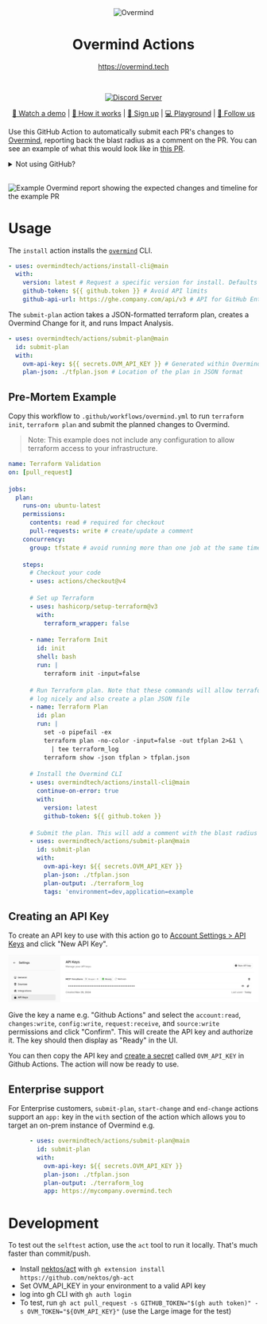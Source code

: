 <p align="center">
  <picture width="260px" align="center">
      <source media="(prefers-color-scheme: dark)" srcset="https://assets-global.website-files.com/6241e92445c21f9c1245a940/6582c2b96d741b023f1afabf_ov-lite-icon-p-500.png">
      <img alt="Overmind" src="https://assets-global.website-files.com/6241e92445c21f9c1245a940/6582c2b96d741b023f1afabf_ov-lite-icon-p-500.png" width="260px" align="center">
    </picture>
  <h1 align="center">Overmind Actions</h1>
  <p align="center">
     <a href="https://overmind.tech">https://overmind.tech</a>
    <br/>
  </p>
</p>
<br/>

<p align="center">
  <a href="https://discord.com/invite/5UKsqAkPWG" rel="nofollow"><img src="https://img.shields.io/discord/1088753599951151154?label=Discord&logo=discord&logoColor=white" alt="Discord Server"></a>
</p>

<p align="center">
  <a href="https://vimeo.com/903381683">🎥 Watch a demo</a> | <a href="https://overmind.tech/how-it-work">📖 How it works</a> | <a href="https://app.overmind.tech/api/auth/signup">🚀 Sign up</a> | <a href="https://app.overmind.tech/playground">💻 Playground</a> | <a href="https://www.linkedin.com/company/overmindtech/">🙌 Follow us</a>
</p>

Use this GitHub Action to automatically submit each PR's changes to [Overmind](https://overmind.tech), reporting back the blast radius as a comment on the PR. You can see an example of what this would look like in [this PR](https://github.com/overmindtech/terraform-example/pull/57).

<details>
  <summary>Not using GitHub?</summary>

  Currently we only have an action for GitHub, but don't fear! We have a CLI that you can use to integrate your own CI tooling:

  1. Download the CLI from here: <https://github.com/overmindtech/cli/releases>
  2. Set the `OVM_API_KEY` environment variable to your API Key
  3. Add a step to your pipeline to create a change:

  ```shell
  ./overmind changes submit-plan \
    --title 'Pull request title goes here' \
    --description 'PR description goes here' \
    --ticket-link 'link to PR goes here' \
    --plan-json 'path/to/plan.json'
  ```

</details>
</br>

![Example Overmind report showing the expected changes and timeline for the example PR](https://github.com/overmindtech/terraform-example/blob/6d7240aec15b0992901fabe56be25c789b636cbb/assets/overmind%20risk%20.gif)

# Usage

The `install` action installs the [`overmind`](https://github.com/overmindtech/cli) CLI.

```yaml
- uses: overmindtech/actions/install-cli@main
  with:
    version: latest # Request a specific version for install. Defaults to `latest`.
    github-token: ${{ github.token }} # Avoid API limits
    github-api-url: https://ghe.company.com/api/v3 # API for GitHub Enterprise Server (optional)
```

The `submit-plan` action takes a JSON-formatted terraform plan, creates a Overmind Change for it, and runs Impact Analysis.

```yaml
- uses: overmindtech/actions/submit-plan@main
  id: submit-plan
  with:
    ovm-api-key: ${{ secrets.OVM_API_KEY }} # Generated within Overmind
    plan-json: ./tfplan.json # Location of the plan in JSON format
```

## Pre-Mortem Example

Copy this workflow to `.github/workflows/overmind.yml` to run `terraform init`, `terraform plan` and submit the planned changes to Overmind.

> Note: This example does not include any configuration to allow terraform access to your infrastructure.

```yaml
name: Terraform Validation
on: [pull_request]

jobs:
  plan:
    runs-on: ubuntu-latest
    permissions:
      contents: read # required for checkout
      pull-requests: write # create/update a comment
    concurrency:
      group: tfstate # avoid running more than one job at the same time

    steps:
      # Checkout your code
      - uses: actions/checkout@v4

      # Set up Terraform
      - uses: hashicorp/setup-terraform@v3
        with:
          terraform_wrapper: false

      - name: Terraform Init
        id: init
        shell: bash
        run: |
          terraform init -input=false

      # Run Terraform plan. Note that these commands will allow terraform to
      # log nicely and also create a plan JSON file
      - name: Terraform Plan
        id: plan
        run: |
          set -o pipefail -ex
          terraform plan -no-color -input=false -out tfplan 2>&1 \
            | tee terraform_log
          terraform show -json tfplan > tfplan.json

      # Install the Overmind CLI
      - uses: overmindtech/actions/install-cli@main
        continue-on-error: true
        with:
          version: latest
          github-token: ${{ github.token }}

      # Submit the plan. This will add a comment with the blast radius
      - uses: overmindtech/actions/submit-plan@main
        id: submit-plan
        with:
          ovm-api-key: ${{ secrets.OVM_API_KEY }}
          plan-json: ./tfplan.json
          plan-output: ./terraform_log
          tags: 'environment=dev,application=example
```

## Creating an API Key

To create an API key to use with this action go to [Account Settings > API Keys](https://app.overmind.tech/settings/api-keys) and click "New API Key".

![api keys auth window](./doc/api_keys.png)

Give the key a name e.g. "Github Actions" and select the `account:read`, `changes:write`, `config:write`, `request:receive`, and `source:write` permissions and click "Confirm". This will create the API key and authorize it. The key should then display as "Ready" in the UI.

You can then copy the API key and [create a secret](https://docs.github.com/en/actions/security-guides/using-secrets-in-github-actions#creating-secrets-for-a-repository) called `OVM_API_KEY` in Github Actions. The action will now be ready to use.

## Enterprise support

For Enterprise customers, `submit-plan`, `start-change` and `end-change` actions support an `app:` key in the `with` section of the action which allows you to target an on-prem instance of Overmind e.g.

```yaml
      - uses: overmindtech/actions/submit-plan@main
        id: submit-plan
        with:
          ovm-api-key: ${{ secrets.OVM_API_KEY }}
          plan-json: ./tfplan.json
          plan-output: ./terraform_log
          app: https://mycompany.overmind.tech
```

# Development

To test out the `selftest` action, use the `act` tool to run it locally. That's much faster than commit/push.

* Install [nektos/act](https://github.com/nektos/act) with `gh extension install https://github.com/nektos/gh-act`
* Set OVM_API_KEY in your environment to a valid API key
* log into gh CLI with `gh auth login`
* To test, run `gh act pull_request -s GITHUB_TOKEN="$(gh auth token)" -s OVM_TOKEN="${OVM_API_KEY}"` (use the Large image for the test)
